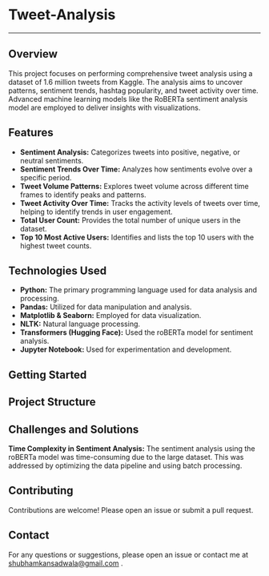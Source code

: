 # Tweet-Analysis
<hr></hr>

## Overview
This project focuses on performing comprehensive tweet analysis using a dataset of 1.6 million tweets from Kaggle. The analysis aims to uncover patterns, sentiment trends, hashtag popularity, and tweet activity over time. Advanced machine learning models like the RoBERTa sentiment analysis model are employed to deliver insights with visualizations.

## Features

<ul>
  <li><b>Sentiment Analysis:</b> Categorizes tweets into positive, negative, or neutral sentiments.</li>
  
  <li><b>Sentiment Trends Over Time:</b> Analyzes how sentiments evolve over a specific period.</li>
  
  <li><b>Tweet Volume Patterns:</b> Explores tweet volume across different time frames to identify peaks and patterns.</li>
  
  <li><b>Tweet Activity Over Time:</b> Tracks the activity levels of tweets over time, helping to identify trends in user engagement.
</li>

  <li><b>Total User Count:</b> Provides the total number of unique users in the dataset.</li>
  
  <li><b>Top 10 Most Active Users:</b> Identifies and lists the top 10 users with the highest tweet counts.</li>
</ul>

## Technologies Used

<ul>
  <li><b>Python:</b> The primary programming language used for data analysis and processing.</li>
  
  <li><b>Pandas:</b> Utilized for data manipulation and analysis.</li>
  
  <li><b>Matplotlib & Seaborn:</b> Employed for data visualization.</li>
  
  <li><b>NLTK:</b> Natural language processing.</li>
  
  <li><b>Transformers (Hugging Face):</b> Used the roBERTa model for sentiment analysis.</li>
  
  <li><b>Jupyter Notebook:</b> Used for experimentation and development.</li>
</ul>






## Getting Started

## Project Structure

## Challenges and Solutions

<b>Time Complexity in Sentiment Analysis:</b> The sentiment analysis using the roBERTa model was time-consuming due to the large dataset. This was addressed by optimizing the data pipeline and using batch processing.

## Contributing
Contributions are welcome! Please open an issue or submit a pull request.


## Contact
For any questions or suggestions, please open an issue or contact me at <a href="mailto:shubhamkansadwala@gmail.com">shubhamkansadwala@gmail.com</a>
.
